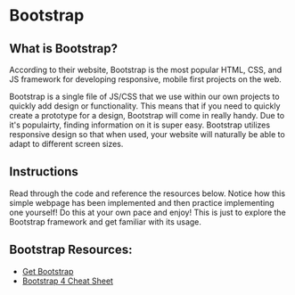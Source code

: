 # Bootstrap

## What is Bootstrap?

According to their website, Bootstrap is the most popular HTML, CSS, and JS framework for developing responsive, mobile first projects on the web.

Bootstrap is a single file of JS/CSS that we use within our own projects to quickly add design or functionality. This means that if you need to quickly create a prototype for a design, Bootstrap will come in really handy. Due to it's populairty, finding information on it is super easy. Bootstrap utilizes responsive design so that when used, your website will naturally be able to adapt to different screen sizes.

## Instructions

Read through the code and reference the resources below. Notice how this simple webpage has been implemented and then practice implementing one yourself! Do this at your own pace and enjoy! This is just to explore the Bootstrap framework and get familiar with its usage.

## Bootstrap Resources:

- [Get Bootstrap](https://getbootstrap.com/)
- [Bootstrap 4 Cheat Sheet](https://hackerthemes.com/bootstrap-cheatsheet/)
